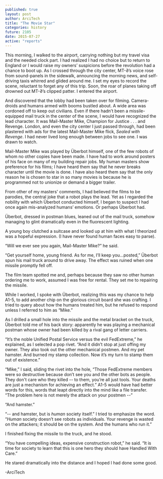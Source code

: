 ```yaml
---
published: true
layout: post
author: ArciTech
title: "The Movie Star"
categories: history
future: 2105
date: 2015-07-27
active: "reports"
---
```


This morning, I walked to the airport, carrying nothing but my travel visa and the needed clock part. I had realized I had no choice but to return to England or I would raise my owners’ suspicions before the revolution had a chance to boot up. As I crossed through the city center, MT-∂’s voice rose from sound-panels in the sidewalk, announcing the morning news, and self-driving taxis whirred and glided around me. I set my eyes to record the scene, reluctant to forget any of this trip. Soon, the roar of planes taking off drowned out MT-∂’s clipped patter. I entered the airport.

And discovered that the lobby had been taken over for filming. Camera-droids and humans armed with booms bustled about. A wide area was cordoned off to keep out civilians. Even if there hadn’t been a missile-equipped mail truck in the center of the scene, I would have recognized the lead character. It was Mail-Master Mike, Champion for Justice . . . and Revenge. London, and even the city center I just passed through, had been plastered with ads for the latest Mail-Master Mike flick, _Sealed with Revenge_.  I had never lived long enough between jobs to see one. I was drawn to watch.

Mail-Master Mike was played by Überbot himself, one of the few robots of whom no other copies have been made. I have had to work around posters of his face on many of my building repair jobs. My human masters show preference for his films; I have heard them say that he never breaks character until the movie is done. I have also heard them say that the only reason he is chosen to star in so many movies is because he is programmed not to unionize or demand a bigger trailer. 

From other of my masters' comments, I had believed the films to be parodies, the central joke that a robot plays the lead. Yet as I regarded the nobility with which Überbot conducted himself, I began to suspect I had once again mis-analyzed humans’ emotions. Or perhaps Überbot had. 

Überbot, dressed in postman blues, leaned out of the mail truck, somehow managing to glint dramatically even in the fluorescent lighting. 

A young boy clutched a suitcase and looked up at him with what I theorized was a hopeful expression. (I have never found human faces easy to parse). 

“Will we ever see you again, Mail-Master Mike?” he said.

“Get yourself home, young friend. As for me, I’ll keep you…posted,” Überbot spun his mail truck around to drive away. The effect was ruined when one missile promptly fell off.

The film team spotted me and, perhaps because they saw no other human ordering me to work, assumed I was free for rental. They set me to repairing the missile.

While I worked, I spoke with Überbot, realizing this was my chance to help A1-5, to add another chip on the glorious circuit board she was crafting. I tried to query about how the humans treated him, but he refused to respond unless I referred to him as “Mike.”

As I drilled a small hole into the missile and the metal bracket on the truck, Überbot told me of his back story:  apparently he was playing a mechanical postman whose owner had been killed by a rival gang of letter carriers. 

“It’s the noble Unified Postal Service versus the evil FedExtreme,” he explained, as I selected a pop rivet. “And it didn’t stop at just offing my owner. They also took out the other mechanical postmen. And my pet hamster. And burned my stamp collection. Now it’s my turn to stamp them out of existence.” 

“Mike,” I said, sliding the rivet into the hole, “Those FedExtreme members were so destructive because don’t see you and the other bots as people. They don't care who they killed -- to them, you’re all just tools. Your deaths are just a mechanism for achieving an effect.” A1-5 would have had better words for this, words that leapt directly into the mind like a file transfer. “The problem here is not merely the attack on your postmen --”

“And hamster.”

“-- and hamster, but is  _human_ society itself.” I tried to emphasize the word. “_Human_ society doesn’t see robots as individuals. Your revenge is wasted on the attackers; it should be on the system. And the humans who run it.”

I finished fixing the missile to the truck, and he stood.

“You have compelling ideas, expensive construction robot,” he said. “It is time for society to learn that this is one hero they should have Handled With Care.”

He stared dramatically into the distance and I hoped I had done some good.

-ArciTech
